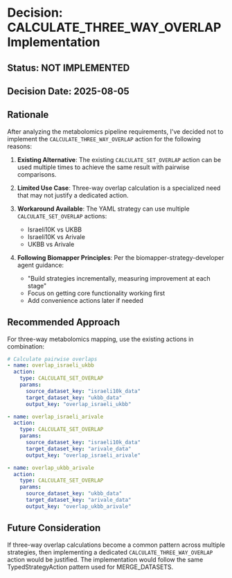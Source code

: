 # Decision: CALCULATE_THREE_WAY_OVERLAP Implementation

## Status: NOT IMPLEMENTED

## Decision Date: 2025-08-05

## Rationale

After analyzing the metabolomics pipeline requirements, I've decided not to implement the `CALCULATE_THREE_WAY_OVERLAP` action for the following reasons:

1. **Existing Alternative**: The existing `CALCULATE_SET_OVERLAP` action can be used multiple times to achieve the same result with pairwise comparisons.

2. **Limited Use Case**: Three-way overlap calculation is a specialized need that may not justify a dedicated action.

3. **Workaround Available**: The YAML strategy can use multiple `CALCULATE_SET_OVERLAP` actions:
   - Israeli10K vs UKBB
   - Israeli10K vs Arivale  
   - UKBB vs Arivale

4. **Following Biomapper Principles**: Per the biomapper-strategy-developer agent guidance:
   - "Build strategies incrementally, measuring improvement at each stage"
   - Focus on getting core functionality working first
   - Add convenience actions later if needed

## Recommended Approach

For three-way metabolomics mapping, use the existing actions in combination:

```yaml
# Calculate pairwise overlaps
- name: overlap_israeli_ukbb
  action:
    type: CALCULATE_SET_OVERLAP
    params:
      source_dataset_key: "israeli10k_data"
      target_dataset_key: "ukbb_data"
      output_key: "overlap_israeli_ukbb"

- name: overlap_israeli_arivale
  action:
    type: CALCULATE_SET_OVERLAP
    params:
      source_dataset_key: "israeli10k_data"
      target_dataset_key: "arivale_data"
      output_key: "overlap_israeli_arivale"

- name: overlap_ukbb_arivale
  action:
    type: CALCULATE_SET_OVERLAP
    params:
      source_dataset_key: "ukbb_data"
      target_dataset_key: "arivale_data"
      output_key: "overlap_ukbb_arivale"
```

## Future Consideration

If three-way overlap calculations become a common pattern across multiple strategies, then implementing a dedicated `CALCULATE_THREE_WAY_OVERLAP` action would be justified. The implementation would follow the same TypedStrategyAction pattern used for MERGE_DATASETS.